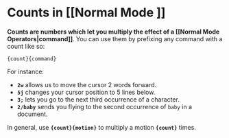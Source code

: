 # Counts in [[Normal Mode ]]

**Counts are numbers which let you multiply the effect of a [[Normal Mode Operators|command]]**. You can use them by prefixing any command with a count like so:

```text
{count}{command}
```

For instance:

- **`2w`** allows us to move the cursor 2 words forward.
- **`5j`** changes your cursor position to 5 lines below.
- **`3;`** lets you go to the next third occurrence of a character.
- **`2/baby`** sends you flying to the second occurrence of `baby` in a document.

In general, use **`{count}{motion}`** to multiply a motion **`{count}`** times.